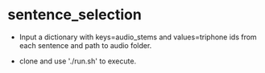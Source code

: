 # sentence_selection

- Input a dictionary with keys=audio_stems and values=triphone ids from each sentence and path to audio folder.

- clone and use './run.sh' to execute.
